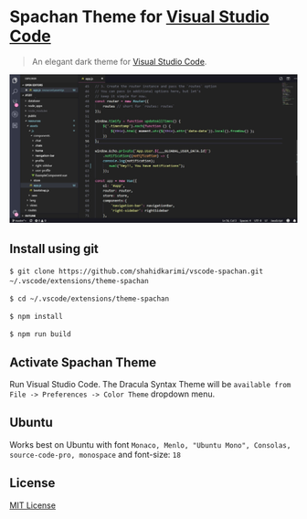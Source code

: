 # Spachan Theme for [Visual Studio Code](http://code.visualstudio.com)

> An elegant dark theme for [Visual Studio Code](http://code.visualstudio.com).

![Spachan Visual Studio Theme`](Screenshot_1.jpg)

## Install using git

``$ git clone https://github.com/shahidkarimi/vscode-spachan.git ~/.vscode/extensions/theme-spachan``

``$ cd ~/.vscode/extensions/theme-spachan``

``$ npm install``

``$ npm run build``

## Activate Spachan Theme

Run Visual Studio Code. The Dracula Syntax Theme will be ``available from File -> Preferences -> Color Theme`` dropdown menu.

## Ubuntu

Works best on Ubuntu with font ``Monaco, Menlo, "Ubuntu Mono", Consolas, source-code-pro, monospace``
and font-size: `18`

## License

[MIT License](./LICENSE)

